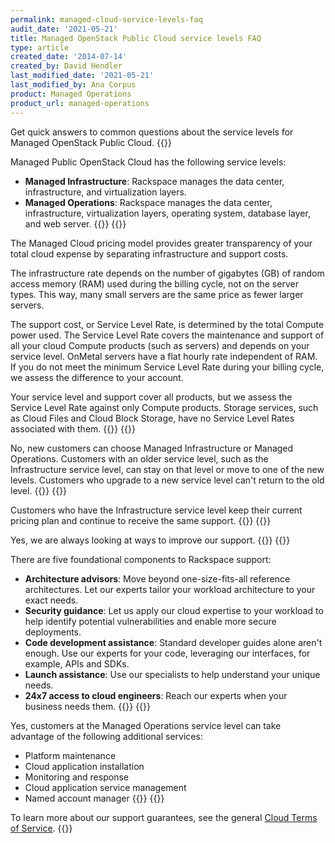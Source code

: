 ```yaml
---
permalink: managed-cloud-service-levels-faq
audit_date: '2021-05-21'
title: Managed OpenStack Public Cloud service levels FAQ
type: article
created_date: '2014-07-14'
created_by: David Hendler
last_modified_date: '2021-05-21'
last_modified_by: Ana Corpus
product: Managed Operations
product_url: managed-operations
---
```


Get quick answers to common questions about the service levels for Managed OpenStack Public Cloud.
{{<accordion title="What are the service levels for Managed Public OpenStack Cloud?" col="in" href="accordion1">}}

Managed Public OpenStack Cloud has the following service levels:

-   **Managed Infrastructure**: Rackspace manages the data center, infrastructure, and virtualization layers.
-   **Managed Operations**: Rackspace manages the data center, infrastructure, virtualization layers,
    operating system, database layer, and web server.
{{</accordion>}}
{{<accordion title="What is the service-level pricing model?" col="in" href="accordion2">}}

The Managed Cloud pricing model provides greater transparency of your total
cloud expense by separating infrastructure and support costs.

The infrastructure rate depends on the number of gigabytes (GB) of random
access memory (RAM) used during the billing cycle, not on the server types.
This way, many small servers are the same price as fewer larger servers.

The support cost, or Service Level Rate, is determined by the total Compute
power used. The Service Level Rate covers the maintenance and support of all
your cloud Compute products (such as servers) and depends on your service
level. OnMetal servers have a flat hourly rate independent of RAM. If you do
not meet the minimum Service Level Rate during your billing cycle, we assess
the difference to your account.

Your service level and support cover all products, but we assess the Service
Level Rate against only Compute products. Storage services, such as Cloud Files
and Cloud Block Storage, have no Service Level Rates associated with them.
{{</accordion>}}
{{<accordion title="Can new customers choose other service levels for Managed OpenStack Public Cloud?" col="in" href="accordion3">}}

No, new customers can choose Managed Infrastructure or Managed
Operations. Customers with an older service level, such as the Infrastructure
service level, can stay on that level or move to one of the new levels.
Customers who upgrade to a new service level can't return to the old level.
{{</accordion>}}
{{<accordion title="What happens with customers who are on the old Infrastructure service level?" col="in" href="accordion4">}}

Customers who have the Infrastructure service level keep 
their current pricing plan and continue to receive the same support.
{{</accordion>}}
{{<accordion title="Is Rackspace improving the support experience?" col="in" href="accordion5">}}

Yes, we are always looking at ways to improve our support.
{{</accordion>}}
{{<accordion title="What do I get from Rackspace support?" col="in" href="accordion6">}}

There are five foundational components to Rackspace support:

-   **Architecture advisors**: Move beyond one-size-fits-all reference
    architectures. Let our experts tailor your workload architecture to your
    exact needs.
-   **Security guidance**: Let us apply our cloud expertise to your workload to
    help identify potential vulnerabilities and enable more secure deployments.
-   **Code development assistance**: Standard developer guides alone aren't
    enough. Use our experts for your code, leveraging our interfaces, for
    example, APIs and SDKs.
-   **Launch assistance**: Use our specialists to help understand your unique 
    needs.
-   **24x7 access to cloud engineers**: Reach our experts when your business 
    needs them.
{{</accordion>}}
{{<accordion title="Do Managed Operations customers get additional services?" col="in" href="accordion7">}}

Yes, customers at the Managed Operations service level can take advantage of the
following additional services:

-   Platform maintenance
-   Cloud application installation
-   Monitoring and response
-   Cloud application service management
-   Named account manager
{{</accordion>}}
{{<accordion title="What support guarantees do customers receive with Managed Cloud?" col="in" href="accordion8">}}

To learn more about our support guarantees, see the general
[Cloud Terms of Service](https://www.rackspace.com/information/legal/cloud/tos).
{{</accordion>}}
